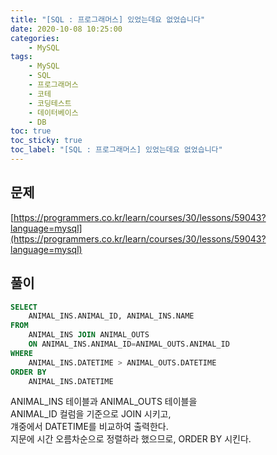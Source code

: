 ```yaml
---
title: "[SQL : 프로그래머스] 있었는데요 없었습니다"
date: 2020-10-08 10:25:00
categories:
    - MySQL
tags:
    - MySQL
    - SQL
    - 프로그래머스
    - 코테
    - 코딩테스트
    - 데이터베이스
    - DB
toc: true
toc_sticky: true
toc_label: "[SQL : 프로그래머스] 있었는데요 없었습니다"
---
```

## 문제
[https://programmers.co.kr/learn/courses/30/lessons/59043?language=mysql](https://programmers.co.kr/learn/courses/30/lessons/59043?language=mysql)
## 풀이
```sql
SELECT
    ANIMAL_INS.ANIMAL_ID, ANIMAL_INS.NAME
FROM
    ANIMAL_INS JOIN ANIMAL_OUTS
    ON ANIMAL_INS.ANIMAL_ID=ANIMAL_OUTS.ANIMAL_ID
WHERE
    ANIMAL_INS.DATETIME > ANIMAL_OUTS.DATETIME
ORDER BY
    ANIMAL_INS.DATETIME
```
  
  
ANIMAL_INS 테이블과 ANIMAL_OUTS 테이블을  
ANIMAL_ID 컬럼을 기준으로 JOIN 시키고,  
걔중에서 DATETIME를 비교하여 출력한다.  
지문에 시간 오름차순으로 정렬하라 했으므로, ORDER BY 시킨다.  
